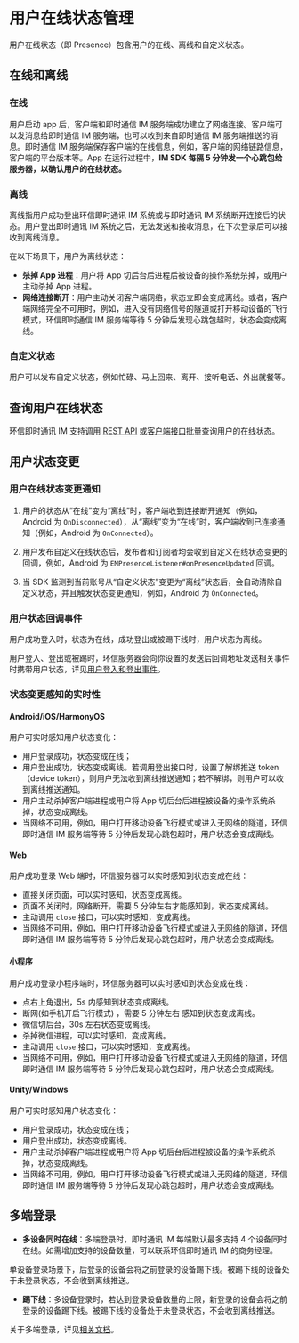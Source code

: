 # 用户在线状态管理

用户在线状态（即 Presence）包含用户的在线、离线和自定义状态。

## 在线和离线

### 在线

用户启动 app 后，客户端和即时通信 IM 服务端成功建立了网络连接。客户端可以发消息给即时通信 IM 服务端，也可以收到来自即时通信 IM 服务端推送的消息。即时通信 IM 服务端保存客户端的在线信息，例如，客户端的网络链路信息，客户端的平台版本等。App 在运行过程中，**IM SDK 每隔 5 分钟发一个心跳包给服务器，以确认用户的在线状态。**

### 离线

离线指用户成功登出环信即时通讯 IM 系统或与即时通讯 IM 系统断开连接后的状态。用户登出即时通讯 IM 系统之后，无法发送和接收消息，在下次登录后可以接收到离线消息。

在以下场景下，用户为离线状态：

- **杀掉 App 进程**：用户将 App 切后台后进程后被设备的操作系统杀掉，或用户主动杀掉 App 进程。
- **网络连接断开**：用户主动关闭客户端网络，状态立即会变成离线。或者，客户端网络完全不可用时，例如，进入没有网络信号的隧道或打开移动设备的飞行模式，环信即时通信 IM 服务端等待 5 分钟后发现心跳包超时，状态会变成离线。

### 自定义状态

用户可以发布自定义状态，例如忙碌、马上回来、离开、接听电话、外出就餐等。

## 查询用户在线状态

环信即时通讯 IM 支持调用 [REST API](/document/server-side/presence.html#批量获取在线状态信息) 或[客户端接口](/document/android/presence.html#查询被订阅用户列表)批量查询用户的在线状态。

## 用户状态变更

### 用户在线状态变更通知

1. 用户的状态从“在线”变为“离线”时，客户端收到连接断开通知（例如，Android 为 `OnDisconnected`），从“离线”变为“在线”时，客户端收到已连接通知（例如，Android 为 `OnConnected`）。

2. 用户发布自定义在线状态后，发布者和订阅者均会收到自定义在线状态变更的回调，例如，Android 为 `EMPresenceListener#onPresenceUpdated` 回调。

3. 当 SDK 监测到当前账号从“自定义状态”变更为“离线”状态后，会自动清除自定义状态，并且触发状态变更通知，例如，Android 为 `OnConnected`。

### 用户状态回调事件

用户成功登入时，状态为在线，成功登出或被踢下线时，用户状态为离线。

用户登入、登出或被踢时，环信服务器会向你设置的发送后回调地址发送相关事件时携带用户状态，详见[用户登入和登出事件](/document/server-side/callback_configurations.html#用户登入登出)。

### 状态变更感知的实时性

#### Android/iOS/HarmonyOS 

用户可实时感知用户状态变化：

- 用户登录成功，状态变成在线；
- 用户登出成功，状态变成离线。若调用登出接口时，设置了解绑推送 token（device token），则用户无法收到离线推送通知；若不解绑，则用户可以收到离线推送通知。
- 用户主动杀掉客户端进程或用户将 App 切后台后进程被设备的操作系统杀掉，状态变成离线。
- 当网络不可用，例如，用户打开移动设备飞行模式或进入无网络的隧道，环信即时通信 IM 服务端等待 5 分钟后发现心跳包超时，用户状态会变成离线。

#### Web

用户成功登录 Web 端时，环信服务器可以实时感知到状态变成在线：

- 直接关闭页面，可以实时感知，状态变成离线。
- 页面不关闭时，网络断开，需要 5 分钟左右才能感知到，状态变成离线。
- 主动调用 `close` 接口，可以实时感知，变成离线。
- 当网络不可用，例如，用户打开移动设备飞行模式或进入无网络的隧道，环信即时通信 IM 服务端等待 5 分钟后发现心跳包超时，用户状态会变成离线。

#### 小程序

用户成功登录小程序端时，环信服务器可以实时感知到状态变成在线：

- 点右上角退出，5s 内感知到状态变成离线。
- 断网(如手机开启飞行模式) ，需要 5 分钟左右 感知到状态变成离线。
- 微信切后台，30s 左右状态变成离线。
- 杀掉微信进程，可以实时感知，变成离线。
- 主动调用 `close` 接口，可以实时感知，变成离线。
- 当网络不可用，例如，用户打开移动设备飞行模式或进入无网络的隧道，环信即时通信 IM 服务端等待 5 分钟后发现心跳包超时，用户状态会变成离线。

#### Unity/Windows

用户可实时感知用户状态变化：

- 用户登录成功，状态变成在线；
- 用户登出成功，状态变成离线。
- 用户主动杀掉客户端进程或用户将 App 切后台后进程被设备的操作系统杀掉，状态变成离线。
- 当网络不可用，例如，用户打开移动设备飞行模式或进入无网络的隧道，环信即时通信 IM 服务端等待 5 分钟后发现心跳包超时，用户状态会变成离线。

## 多端登录

- **多设备同时在线**：多端登录时，即时通讯 IM 每端默认最多支持 4 个设备同时在线。如需增加支持的设备数量，可以联系环信即时通讯 IM 的商务经理。

单设备登录场景下，后登录的设备会将之前登录的设备踢下线。被踢下线的设备处于未登录状态，不会收到离线推送。

- **踢下线**：多设备登录时，若达到登录设备数量的上限，新登录的设备会将之前登录的设备踢下线。被踢下线的设备处于未登录状态，不会收到离线推送。

关于多端登录，详见[相关文档](/document/android/multi_device.html)。